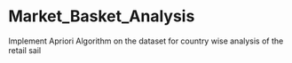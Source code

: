 # Market_Basket_Analysis
 Implement Apriori Algorithm on the dataset for country wise analysis of the retail sail 
 
